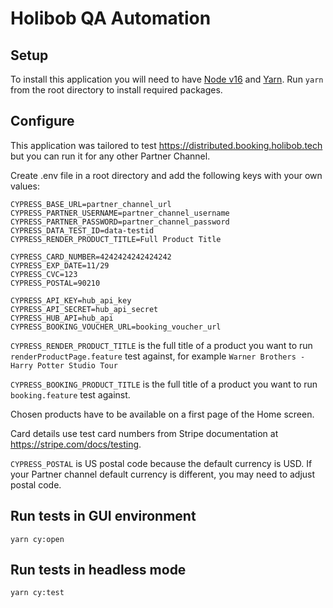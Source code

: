 # Holibob QA Automation

## Setup

To install this application you will need to have [Node v16](https://nodejs.org/en/) and [Yarn](https://yarnpkg.com). Run `yarn` from the root directory to install required packages.

## Configure

This application was tailored to test <https://distributed.booking.holibob.tech> but you can run it for any other Partner Channel.

Create .env file in a root directory and add the following keys with your own values:

```
CYPRESS_BASE_URL=partner_channel_url
CYPRESS_PARTNER_USERNAME=partner_channel_username
CYPRESS_PARTNER_PASSWORD=partner_channel_password
CYPRESS_DATA_TEST_ID=data-testid
CYPRESS_RENDER_PRODUCT_TITLE=Full Product Title

CYPRESS_CARD_NUMBER=4242424242424242
CYPRESS_EXP_DATE=11/29
CYPRESS_CVC=123
CYPRESS_POSTAL=90210

CYPRESS_API_KEY=hub_api_key
CYPRESS_API_SECRET=hub_api_secret
CYPRESS_HUB_API=hub_api
CYPRESS_BOOKING_VOUCHER_URL=booking_voucher_url
```

`CYPRESS_RENDER_PRODUCT_TITLE` is the full title of a product you want to run `renderProductPage.feature` test against, for example `Warner Brothers - Harry Potter Studio Tour`

`CYPRESS_BOOKING_PRODUCT_TITLE` is the full title of a product you want to run `booking.feature` test against.

Chosen products have to be available on a first page of the Home screen.

Card details use test card numbers from Stripe documentation at <https://stripe.com/docs/testing>.

`CYPRESS_POSTAL` is US postal code because the default currency is USD. If your Partner channel default currency is different, you may need to adjust postal code.

## Run tests in GUI environment

`yarn cy:open`

## Run tests in headless mode

`yarn cy:test`
